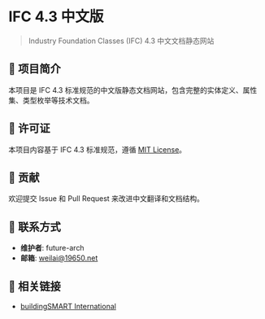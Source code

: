 # IFC 4.3 中文版

> Industry Foundation Classes (IFC) 4.3 中文文档静态网站

## 📖 项目简介

本项目是 IFC 4.3 标准规范的中文版静态文档网站，包含完整的实体定义、属性集、类型枚举等技术文档。


## 📝 许可证

本项目内容基于 IFC 4.3 标准规范，遵循 [MIT License](LICENSE)。

## 🤝 贡献

欢迎提交 Issue 和 Pull Request 来改进中文翻译和文档结构。

## 📧 联系方式

- **维护者**: future-arch
- **邮箱**: weilai@19650.net

## 🔗 相关链接
- [buildingSMART International](https://www.buildingsmart.org/)
